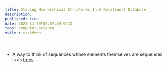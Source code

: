 ```yaml
---
title: Storing Hierarchical Structures In A Relational Database
description: 
published: true
date: 2021-11-29T05:57:39.944Z
tags: computer-science
editor: markdown
---
```


# 
* A way to think of sequences whose elements themselves are sequences is as [trees](/computer-science/trees).

